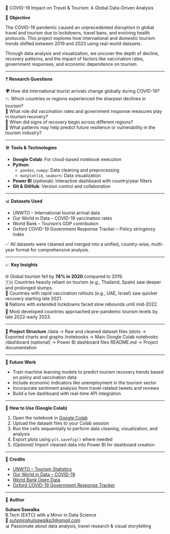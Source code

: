 🦠 COVID-19 Impact on Travel & Tourism: A Global Data-Driven Analysis

📌 **Objective**

The COVID-19 pandemic caused an unprecedented disruption in global travel and tourism due to lockdowns, travel bans, and evolving health protocols. This project explores how international and domestic tourism trends shifted between 2019 and 2023 using real-world datasets.

Through data analysis and visualization, we uncover the depth of decline, recovery patterns, and the impact of factors like vaccination rates, government responses, and economic dependence on tourism.

---

❓ **Research Questions**

🌍 How did international tourist arrivals change globally during COVID-19?  
📉 Which countries or regions experienced the sharpest declines in tourism?  
💉 What role did vaccination rates and government response measures play in tourism recovery?  
📆 When did signs of recovery begin across different regions?  
🔮 What patterns may help predict future resilience or vulnerability in the tourism industry?  

---

🛠️ **Tools & Technologies**

- **Google Colab**: For cloud-based notebook execution  
- **Python**:  
  - `pandas`, `numpy`: Data cleaning and preprocessing  
  - `matplotlib`, `seaborn`: Data visualization  
- **Power BI** (optional): Interactive dashboard with country/year filters  
- **Git & GitHub**: Version control and collaboration  

---

📊 **Datasets Used**

- UNWTO – International tourist arrival data  
- Our World in Data – COVID-19 vaccination rates  
- World Bank – Tourism’s GDP contribution  
- Oxford COVID-19 Government Response Tracker – Policy stringency index  

✅ All datasets were cleaned and merged into a unified, country-wise, multi-year format for comprehensive analysis.

---

📈 **Key Insights**

🌐 Global tourism fell by **74% in 2020** compared to 2019.  
🇹🇭 Countries heavily reliant on tourism (e.g., Thailand, Spain) saw deeper and prolonged slumps.  
💉 Countries with rapid vaccination rollouts (e.g., UAE, Israel) saw quicker recovery starting late 2021.  
🔒 Nations with extended lockdowns faced slow rebounds until mid-2022.  
📅 Most developed countries approached pre-pandemic tourism levels by late 2022–early 2023.  

---

📁 **Project Structure**
/data -> Raw and cleaned dataset files
/plots -> Exported charts and graphs
/notebooks -> Main Google Colab notebooks
/dashboard (optional) -> Power BI dashboard files
README.md -> Project documentation

---

🚀 **Future Work**

- Train machine learning models to predict tourism recovery trends based on policy and vaccination data  
- Include economic indicators like unemployment in the tourism sector  
- Incorporate sentiment analysis from travel-related tweets and reviews  
- Build a live dashboard with real-time API integration  

---

📂 **How to Use (Google Colab)**

1. Open the notebook in [Google Colab](https://colab.research.google.com/)  
2. Upload the dataset files to your Colab session  
3. Run the cells sequentially to perform data cleaning, visualization, and analysis  
4. Export plots using `plt.savefig()` where needed  
5. *(Optional)* Import cleaned data into Power BI for dashboard creation  

---

📣 **Credits**

- [UNWTO – Tourism Statistics](https://www.unwto.org/statistics)  
- [Our World in Data – COVID-19](https://ourworldindata.org/coronavirus)  
- [World Bank Open Data](https://data.worldbank.org/)  
- [Oxford COVID-19 Government Response Tracker](https://www.bsg.ox.ac.uk/research/research-projects/covid-19-government-response-tracker)  

---

🧠 **Author**

**Suhani Sawalka**  
B.Tech (EXTC) with a Minor in Data Science  
📧 *suhanirahulsawalka3@gmail.com*  
📊 Passionate about data analysis, travel research & visual storytelling  

